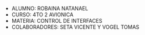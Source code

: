 - ALUMNO: ROBAINA NATANAEL
- CURSO: 4TO 2 AVIONICA
- MATERIA: CONTROL DE INTERFACES 
- COLABORADORES: SETA VICENTE Y VOGEL TOMAS 
